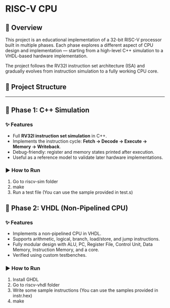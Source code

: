 # RISC-V CPU

## 📌 Overview
This project is an educational implementation of a 32-bit RISC-V processor built in multiple phases. Each phase explores a different aspect of CPU design and implementation — starting from a high-level C++ simulation to a VHDL-based hardware implementation.

The project follows the RV32I instruction set architecture (ISA) and gradually evolves from instruction simulation to a fully working CPU core.

## 📂 Project Structure

---

## 🔹 Phase 1: C++ Simulation  
### ✨ Features  
- Full **RV32I instruction set simulation** in C++.
- Implements the instruction cycle: **Fetch → Decode → Execute → Memory → Writeback**.
- Debug-friendly: register and memory states printed after execution.
- Useful as a reference model to validate later hardware implementations.

### ▶️ How to Run
1. Go to riscv-sim folder
2. make
3. Run a test file (You can use the sample provided in test.s)

## 🔹 Phase 2: VHDL (Non-Pipelined CPU)

### ✨ Features  
- Implements a non-pipelined CPU in VHDL.
- Supports arithmetic, logical, branch, load/store, and jump instructions.
- Fully modular design with ALU, PC, Register File, Control Unit, Data Memory, Instruction Memory, and a core.
- Verified using custom testbenches.

### ▶️ How to Run
1. Install GHDL
2. Go to riscv-vhdl folder
3. Write some sample instructions (You can use the samples provided in instr.hex)
4. make
